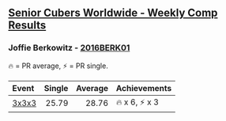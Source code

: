 <style>table {white-space: nowrap;}</style>

## [Senior Cubers Worldwide - Weekly Comp Results](/scw-comp/results/)
### Joffie Berkowitz - [2016BERK01](https://www.worldcubeassociation.org/persons/2016BERK01)

🔥 = PR average, ⚡ = PR single.

| Event | Single | Average | Achievements|
| :-- | --: | --: | :-- |
| [3x3x3](333.md) | 25.79 | 28.76 | 🔥 x 6, ⚡ x 3 |

<!-- Global site tag (gtag.js) - Google Analytics -->
<script async src="https://www.googletagmanager.com/gtag/js?id=UA-86348435-3"></script>
<script>window.dataLayer = window.dataLayer || []; function gtag() {dataLayer.push(arguments);} gtag('js', new Date()); gtag('config', 'UA-86348435-3');</script>

